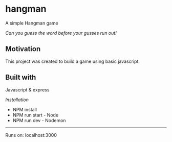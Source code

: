# hangman

A simple Hangman game

*Can you guess the word before your gusses run out!*

## Motivation 

This project was created to build a game using basic javascript. 

## Built with

Javascript & express

*Installation*
 - NPM install
 - NPM run start - Node
 - NPM run dev - Nodemon

 ---

 Runs on: localhost:3000
